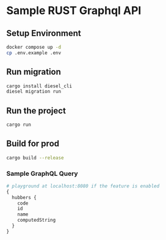 # Sample RUST Graphql API

## Setup Environment
```bash
docker compose up -d
cp .env.example .env
```

## Run migration
```bash
cargo install diesel_cli
diesel migration run
```

## Run the project
```bash
cargo run
```

## Build for prod
```bash
cargo build --release
```

### Sample GraphQL Query

```graphql
# playground at localhost:8080 if the feature is enabled
{
  hubbers {
    code
    id
    name
    computedString
  }
}
```